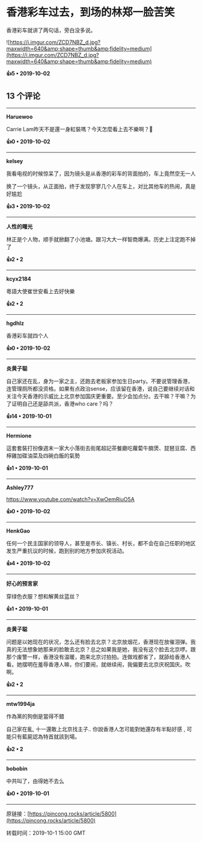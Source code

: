 # 香港彩车过去，到场的林郑一脸苦笑 

香港彩车就讲了两句话，旁白没多说。

![https://i.imgur.com/ZCD7NBZ_d.jpg?maxwidth=640&amp;shape=thumb&amp;fidelity=medium](https://i.imgur.com/ZCD7NBZ_d.jpg?maxwidth=640&amp;shape=thumb&amp;fidelity=medium)

**👍5 • 2019-10-02**

## 13 个评论

---
**Haruewoo**

Carrie Lam昨天不是還一身紅裝嗎？今天怎麼看上去不樂啊？🤔 

**👍0 • 2019-10-02**

---
**kelsey**

我看电视的时候惊呆了，因为镜头是从香港的彩车的背面拍的，车上竟然空无一人 

换了一个镜头，从正面拍，终于发现寥寥几个人在车上，对比其他车的热闹，真是好尴尬 

**👍3 • 2019-10-02**

---
**人性的曙光**

林正是个人物，顺手就掀翻了小池塘。跟习大大一样智商爆满。历史上注定跑不掉了 

**👍2 • 2**

---
**kcyx2184**

粵語大使崔世安看上去好快樂 

**👍2 • 2**

---
**hgdhlz**

香港彩车就四个人 

**👍0 • 2019-10-02**

---
**炎黄子聪**

自己家还在乱，身为一家之主，还跑去老板家参加生日party。不要说管理香港，连管理厕所都没资格。如果有点政治sense，应该留在香港，说自己要继续对话和关注今天香港的示威比上北京参加国庆更重要。至少会加点分。去干嘛？干嘛？为了证明自己还是舔共派，香港who care？吗？ 

**👍14 • 2019-10-01**

---
**Hermione**

這套套裝打扮像週末一家大小落街去街尾超記茶餐廳吃蘿蔔牛腩煲、琵琶豆腐、西檸雞加碟油菜及四碗白飯的氣勢 

**👍1 • 2019-10-01**

---
**Ashley777**

https://www.youtube.com/watch?v=XwOemRiuO5A 

**👍0 • 2019-10-02**

---
**HenkGao**

任何一个民主国家的领导人，甚至是市长、镇长、村长，都不会在自己任职的地区发生严重抗议的时候，跑到别的地方参加庆祝活动。 

**👍4 • 2019-10-02**

---
**好心的预言家**

穿绿色衣服？想和解黄丝蓝丝？ 

**👍1 • 2019-10-01**

---
**炎黄子聪**

问题是以她现在的状况，怎么还有脸去北京？北京放烟花，香港现在放催泪弹。我真的无法想象她那来的脸敢去北京？总之如果我是她，我没有这个脸去北京啰。跟那个废警一样，香港没有温暖，跑来北京讨拍拍。连做戏都省了，就舔给香港人看。她摆明在羞辱香港人嘛，你们要闹，就继续闹，我偏要去北京庆祝国庆。吹啊。 

**👍2 • 2**

---
**mtw1994ja**

作為黨的狗倒是當得不錯

自己家在亂, 十一還敢上北京找主子.. 你說香港人怎可能對她還存有半點好感 , 可能只有藍屍認為特首就該到場。 

**👍2 • 2**

---
**bobobin**

中共叫了，由得她不去么 

**👍0 • 2019-10-01**

---
原链接：[https://pincong.rocks/article/5800](https://pincong.rocks/article/5800)

转载时间：2019-10-1 15:00 GMT